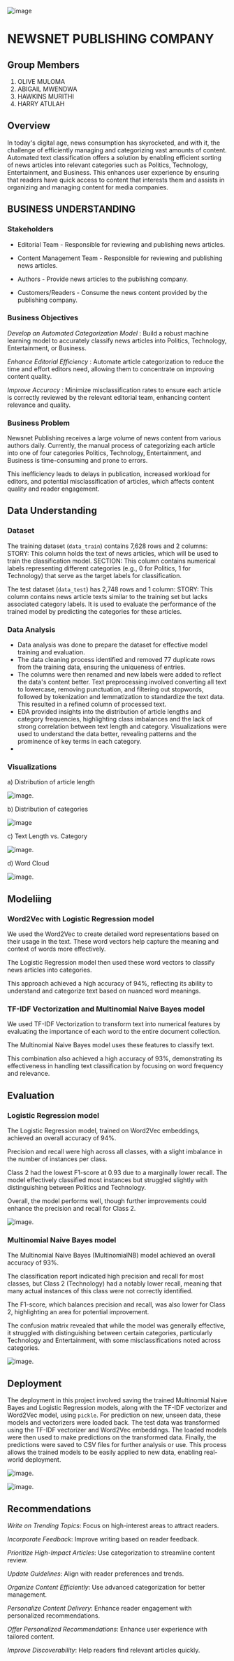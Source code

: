 ![image](https://github.com/olivemideva/phase_4_project/blob/main/giphy.gif)

# NEWSNET PUBLISHING COMPANY 

## Group Members

1. OLIVE MULOMA
2. ABIGAIL MWENDWA
3. HAWKINS MURITHI
4. HARRY ATULAH

## Overview

In today's digital age, news consumption has skyrocketed, and with it, the challenge of efficiently managing and categorizing vast amounts of content. Automated text classification offers a solution by enabling efficient sorting of news articles into relevant categories such as Politics, Technology, Entertainment, and Business. This enhances user experience by ensuring that readers have quick access to content that interests them and assists in organizing and managing content for media companies.

## BUSINESS UNDERSTANDING

### Stakeholders

- Editorial Team - Responsible for reviewing and publishing news articles.

- Content Management Team - Responsible for reviewing and publishing news articles.

- Authors - Provide news articles to the publishing company.

- Customers/Readers - Consume the news content provided by the publishing company.

### Business Objectives

*Develop an Automated Categorization Model* : Build a robust machine learning model to accurately classify news articles into Politics, Technology, Entertainment, or Business.

*Enhance Editorial Efficiency* : Automate article categorization to reduce the time and effort editors need, allowing them to concentrate on improving content quality.

*Improve Accuracy* : Minimize misclassification rates to ensure each article is correctly reviewed by the relevant editorial team, enhancing content relevance and quality.

### Business Problem

Newsnet Publishing receives a large volume of news content from various authors daily. Currently, the manual process of categorizing each article into one of four categories Politics, Technology, Entertainment, and Business is time-consuming and prone to errors. 

This inefficiency leads to delays in publication, increased workload for editors, and potential misclassification of articles, which affects content quality and reader engagement.

## Data Understanding

### Dataset 

The training dataset (`data_train`) contains 7,628 rows and 2 columns:
STORY: This column holds the text of news articles, which will be used to train the classification model.
SECTION: This column contains numerical labels representing different categories (e.g., 0 for Politics, 1 for Technology) that serve as the target labels for classification.

The  test dataset  (`data_test`) has 2,748 rows and 1 column:
STORY: This column contains news article texts similar to the training set but lacks associated category labels. It is used to evaluate the performance of the trained model by predicting the categories for these articles.

### Data Analysis

- Data analysis was done to prepare the dataset for effective model training and evaluation. 
- The data cleaning process identified and removed 77 duplicate rows from the training data, ensuring the uniqueness of entries. 
- The columns were then renamed and new labels were added to reflect the data's content better. Text preprocessing involved converting all text to lowercase, removing punctuation, and filtering out stopwords, followed by tokenization and lemmatization to standardize the text data. This resulted in a refined column of processed text. 
- EDA provided insights into the distribution of article lengths and category frequencies, highlighting class imbalances and the lack of strong correlation between text length and category. Visualizations were used to understand the data better, revealing patterns and the prominence of key terms in each category.
- 
### Visualizations

a) Distribution of article length

![image](https://github.com/olivemideva/phase_4_project/blob/main/images/Number_of_words.png).

b) Distribution of categories

![image](https://github.com/olivemideva/phase_4_project/blob/main/Capture.PNG)

c) Text Length vs. Category

![image](https://github.com/olivemideva/phase_4_project/blob/main/images/Text_length_vs_category.png).

d) Word Cloud

![image](https://github.com/olivemideva/phase_4_project/blob/main/images/word_cloud.png).

## Modeliing 

### Word2Vec with Logistic Regression model

We used the Word2Vec to create detailed word representations based on their usage in the text. These word vectors help capture the meaning and context of words more effectively. 

The Logistic Regression model then used these word vectors to classify news articles into categories. 

This approach achieved a high accuracy of 94%, reflecting its ability to understand and categorize text based on nuanced word meanings.

### TF-IDF Vectorization and Multinomial Naive Bayes model

We used TF-IDF Vectorization to transform text into numerical features by evaluating the importance of each word to the entire document collection. 

The Multinomial Naive Bayes model uses these features to classify text. 

This combination also achieved a high accuracy of 93%, demonstrating its effectiveness in handling text classification by focusing on word frequency and relevance.

## Evaluation

### Logistic Regression model

The Logistic Regression model, trained on Word2Vec embeddings, achieved an overall accuracy of 94%. 

Precision and recall were high across all classes, with a slight imbalance in the number of instances per class. 

Class 2 had the lowest F1-score at 0.93 due to a marginally lower recall. The model effectively classified most instances but struggled slightly with distinguishing between Politics and Technology. 

Overall, the model performs well, though further improvements could enhance the precision and recall for Class 2.

![image](https://github.com/olivemideva/phase_4_project/blob/main/images/Word_embeddings_confusion_matrix.png).

###  Multinomial Naive Bayes model

The Multinomial Naive Bayes (MultinomialNB) model achieved an overall accuracy of 93%. 

The classification report indicated high precision and recall for most classes, but Class 2 (Technology) had a notably lower recall, meaning that many actual instances of this class were not correctly identified. 

The F1-score, which balances precision and recall, was also lower for Class 2, highlighting an area for potential improvement. 

The confusion matrix revealed that while the model was generally effective, it struggled with distinguishing between certain categories, particularly Technology and Entertainment, with some misclassifications noted across categories.

![image](https://github.com/olivemideva/phase_4_project/blob/main/images/TF-IDF_confusion_matrix.png).

## Deployment 

The deployment in this project involved saving the trained Multinomial Naive Bayes and Logistic Regression models, along with the TF-IDF vectorizer and Word2Vec model, using `pickle`. For prediction on new, unseen data, these models and vectorizers were loaded back. The test data was transformed using the TF-IDF vectorizer and Word2Vec embeddings. The loaded models were then used to make predictions on the transformed data. Finally, the predictions were saved to CSV files for further analysis or use. This process allows the trained models to be easily applied to new data, enabling real-world deployment.

![image](https://github.com/olivemideva/phase_4_project/blob/main/images/deployment1.png).

![image](https://github.com/olivemideva/phase_4_project/blob/main/images/deployment2.png).

## Recommendations 

*Write on Trending Topics*: Focus on high-interest areas to attract readers.

*Incorporate Feedback*: Improve writing based on reader feedback.

*Prioritize High-Impact Articles*: Use categorization to streamline content review.

*Update Guidelines*: Align with reader preferences and trends.

*Organize Content Efficiently*: Use advanced categorization for better management.

*Personalize Content Delivery*: Enhance reader engagement with personalized recommendations.

*Offer Personalized Recommendations*: Enhance user experience with tailored content.

*Improve Discoverability*: Help readers find relevant articles quickly.













